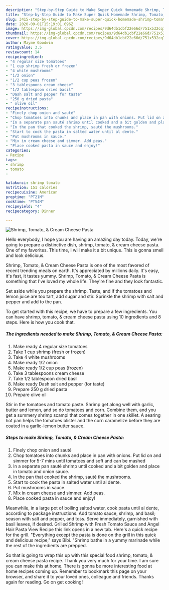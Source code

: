 ```yaml
---
description: "Step-by-Step Guide to Make Super Quick Homemade Shrimp, Tomato, &amp;amp; Cream Cheese Pasta"
title: "Step-by-Step Guide to Make Super Quick Homemade Shrimp, Tomato, &amp;amp; Cream Cheese Pasta"
slug: 3415-step-by-step-guide-to-make-super-quick-homemade-shrimp-tomato-and-amp-cream-cheese-pasta
date: 2020-09-01T15:19:01.696Z
image: https://img-global.cpcdn.com/recipes/9d64db1cbf22e66d/751x532cq70/shrimp-tomato-cream-cheese-pasta-recipe-main-photo.jpg
thumbnail: https://img-global.cpcdn.com/recipes/9d64db1cbf22e66d/751x532cq70/shrimp-tomato-cream-cheese-pasta-recipe-main-photo.jpg
cover: https://img-global.cpcdn.com/recipes/9d64db1cbf22e66d/751x532cq70/shrimp-tomato-cream-cheese-pasta-recipe-main-photo.jpg
author: Mayme Goodwin
ratingvalue: 3.5
reviewcount: 14
recipeingredient:
- "4 regular size tomatoes"
- "1 cup shrimp fresh or frozen"
- "4 white mushrooms"
- "1/2 onion"
- "1/2 cup peas frozen"
- "3 tablespoons cream cheese"
- "1/2 tablespoon dried basil"
- "Dash salt and pepper for taste"
- "250 g dried pasta"
- " olive oil"
recipeinstructions:
- "Finely chop onion and sauté"
- "Chop tomatoes into chunks and place in pan with onions. Put lid on and simmer for 5-7 mins until tomatoes and soft and can be mashed"
- "In a separate pan sauté shrimp until cooked and a bit golden and place in tomato and onion sauce."
- "In the pan that cooked the shrimp, sauté the mushrooms."
- "Start to cook the pasta in salted water until al dente."
- "Put mushrooms in sauce."
- "Mix in cream cheese and simmer. Add peas."
- "Place cooked pasta in sauce and enjoy!"
categories:
- Recipe
tags:
- shrimp
- tomato
- 

katakunci: shrimp tomato  
nutrition: 151 calories
recipecuisine: American
preptime: "PT21M"
cooktime: "PT54M"
recipeyield: "4"
recipecategory: Dinner

---
```



![Shrimp, Tomato, &amp; Cream Cheese Pasta](https://img-global.cpcdn.com/recipes/9d64db1cbf22e66d/751x532cq70/shrimp-tomato-cream-cheese-pasta-recipe-main-photo.jpg)

Hello everybody, I hope you are having an amazing day today. Today, we're going to prepare a distinctive dish, shrimp, tomato, &amp; cream cheese pasta. One of my favorites. This time, I will make it a bit unique. This is gonna smell and look delicious.

Shrimp, Tomato, &amp; Cream Cheese Pasta is one of the most favored of recent trending meals on earth. It's appreciated by millions daily. It's easy, it's fast, it tastes yummy. Shrimp, Tomato, &amp; Cream Cheese Pasta is something that I've loved my whole life. They're fine and they look fantastic.

Set aside while you prepare the shrimp. Taste, and if the tomatoes and lemon juice are too tart, add sugar and stir. Sprinkle the shrimp with salt and pepper and add to the pan.


To get started with this recipe, we have to prepare a few ingredients. You can have shrimp, tomato, &amp; cream cheese pasta using 10 ingredients and 8 steps. Here is how you cook that.

<!--inarticleads1-->

##### The ingredients needed to make Shrimp, Tomato, &amp; Cream Cheese Pasta:

1. Make ready 4 regular size tomatoes
1. Take 1 cup shrimp (fresh or frozen)
1. Take 4 white mushrooms
1. Make ready 1/2 onion
1. Make ready 1/2 cup peas (frozen)
1. Take 3 tablespoons cream cheese
1. Take 1/2 tablespoon dried basil
1. Make ready Dash salt and pepper (for taste)
1. Prepare 250 g dried pasta
1. Prepare  olive oil


Stir in the tomatoes and tomato paste. Shrimp get along well with garlic, butter and lemon, and so do tomatoes and corn. Combine them, and you get a summery shrimp scampi that comes together in one skillet. A searing hot pan helps the tomatoes blister and the corn caramelize before they are coated in a garlic-lemon butter sauce. 

<!--inarticleads2-->

##### Steps to make Shrimp, Tomato, &amp; Cream Cheese Pasta:

1. Finely chop onion and sauté
1. Chop tomatoes into chunks and place in pan with onions. Put lid on and simmer for 5-7 mins until tomatoes and soft and can be mashed
1. In a separate pan sauté shrimp until cooked and a bit golden and place in tomato and onion sauce.
1. In the pan that cooked the shrimp, sauté the mushrooms.
1. Start to cook the pasta in salted water until al dente.
1. Put mushrooms in sauce.
1. Mix in cream cheese and simmer. Add peas.
1. Place cooked pasta in sauce and enjoy!


Meanwhile, in a large pot of boiling salted water, cook pasta until al dente, according to package instructions. Add tomato sauce, shrimp, and basil; season with salt and pepper, and toss. Serve immediately, garnished with basil leaves, if desired. Grilled Shrimp with Fresh Tomato Sauce and Angel Hair Pasta View Recipe this link opens in a new tab. Here&#39;s a quick recipe for the grill. &#34;Everything except the pasta is done on the grill in this quick and delicious recipe,&#34; says Bibi. &#34;Shrimp bathe in a yummy marinade while the rest of the ingredients are prepped. 

So that is going to wrap this up with this special food shrimp, tomato, &amp; cream cheese pasta recipe. Thank you very much for your time. I am sure you can make this at home. There is gonna be more interesting food at home recipes coming up. Remember to bookmark this page on your browser, and share it to your loved ones, colleague and friends. Thanks again for reading. Go on get cooking!
